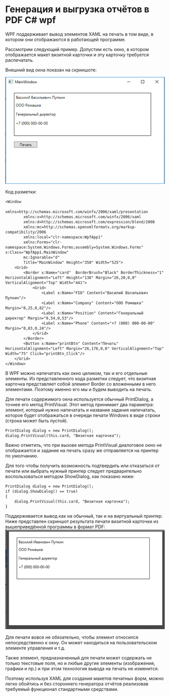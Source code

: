 # Генерация и выгрузка отчётов в PDF C# wpf
WPF поддерживает вывод элементов XAML на печать в том виде, в котором они отображаются в работающей программе.

Рассмотрим следующий пример. Допустим есть окно, в котором отображается макет визитной карточки и эту карточку требуется распечатать.

Внешний вид окна показан на скриншоте:


![](./primer.PNG)

Код разметки:
```
<Window
        xmlns=http://schemas.microsoft.com/winfx/2006/xaml/presentation
        xmlns:x=http://schemas.microsoft.com/winfx/2006/xaml
        xmlns:d=http://schemas.microsoft.com/expression/blend/2008
        xmlns:mc=http://schemas.openxmlformats.org/markup-compatibility/2006
        xmlns:local="clr-namespace:WpfApp1"
        xmlns:Forms="clr-namespace:System.Windows.Forms;assembly=System.Windows.Forms" x:Class="WpfApp1.MainWindow"
        mc:Ignorable="d"
        Title="MainWindow" Height="350" Width="525">
    <Grid>
        <Border x:Name="card"  BorderBrush="Black" BorderThickness="1" HorizontalAlignment="Left" Height="138" Margin="26,20,0,0" VerticalAlignment="Top" Width="441">
            <Grid>
                <Label x:Name="FIO" Content="Василий Васильевич Пупкин"/>
                <Label x:Name="Company" Content="ООО Ромашка" Margin="0,25,0,82"/>
                <Label x:Name="Position" Content="Генеральный директор" Margin="0,54,0,53"/>
                <Label x:Name="Phone" Content="+7 (000) 000-00-00" Margin="0,83,0,24"/>
            </Grid>
        </Border>
        <Button x:Name="printBtn" Content="Печать" HorizontalAlignment="Left" Margin="26,176,0,0" VerticalAlignment="Top" Width="75" Click="printBtn_Click"/>
    </Grid>
</Window>
```
В WPF можно напечатать как окно целиком, так и его отдельные элементы. Из представленного кода разметки следует, что визитная карточка представляет собой элемент Border со вложенными в него элементами. Поэтому именно его мы и будем выводить на печать.

Для печати содержимого окна используется обычный PrintDialog, а точнее его метод PrintVisual. Этот метод принимает два параметра: элемент, который нужно напечатать и название задания напечатать, которое будет отображаться в очереди печати Windows в виде строки (строка может быть пустой).

```
PrintDialog dialog = new PrintDialog();
dialog.PrintVisual(this.card, "Визитная карточка");
```
Важно отметить, что при вызове метода PrintVisual диалоговое окно не отображается и задание на печать сразу же отправляется на принтер по умолчанию.

Для того чтобы получить возможность подтвердить или отказаться от печати или выбрать нужный принтер следует предварительно воспользоваться методом ShowDialog, как показано ниже:
```
PrintDialog dialog = new PrintDialog();
if (dialog.ShowDialog() == true)
{
    dialog.PrintVisual(this.card, "Визитная карточка");
}
```
Поддерживается вывод как на обычный, так и на виртуальный принтер. Ниже представлен скриншот результата печати визитной карточки из вышеприведённой программы в формат PDF:
![](./primer2.PNG)

Для печати вовсе не обязательно, чтобы элемент относился непосредственно к окну. Он может находиться на пользовательском элементе управления и т.д.

Также элемент, предназначенный для печати может содержать не только текстовые поля, но и любые другие элементы (изображения, графики и пр.) и при этом технология вывода на печать не изменится.

Поэтому используя XAML для создания макетов печатных форм, можно легко обойтись и без стороннего генератора отчётов реализовав требуемый функционал стандартными средствами.

